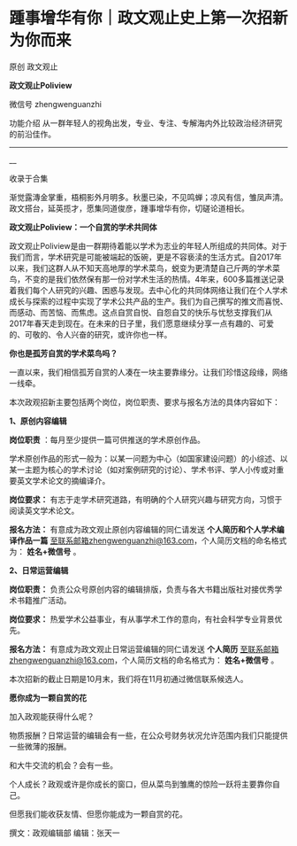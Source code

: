 

#  踵事增华有你｜政文观止史上第一次招新为你而来

原创 政文观止 

**政文观止Poliview** 

微信号 zhengwenguanzhi

功能介绍 从一群年轻人的视角出发，专业、专注、专解海内外比较政治经济研究的前沿佳作。

____

__

收录于合集

渐觉露漙金掌重，梧桐影外月明多。秋墨已染，不见鸣蝉；凉风有信，雏凤声清。政文搭台，延英揽才，愿集同道俊彦，踵事增华有你，切磋论道相长。  

  

  

 **政文观止Poliview：一个自赏的学术共同体**

政文观止Poliview是由一群期待着能以学术为志业的年轻人所组成的共同体。对于我们而言，学术研究是可能被端起的饭碗，更是不容亵渎的生活方式。自2017年以来，我们这群人从不知天高地厚的学术菜鸟，蜕变为更清楚自己斤两的学术菜鸟，不变的是我们依然保有那一份对学术生活的热情。4年来，600多篇推送记录着我们每个人研究的兴趣、困惑与发现。去中心化的共同体网络让我们在个人学术成长与探索的过程中实现了学术公共产品的生产。我们为自己撰写的推文而喜悦、而感动、而苦恼、而焦虑。这点自赏自悦、自怨自艾的快乐与忧愁支撑我们从2017年春天走到现在。在未来的日子里，我们愿意继续分享一点有趣的、可爱的、可敬的、令人兴奋的研究，或许你也一样。

  

  

 **你也是孤芳自赏的学术菜鸟吗？**

  

一直以来，我们相信孤芳自赏的人凑在一块主要靠缘分。让我们珍惜这段缘，网络一线牵。

  

本次政观招新主要包括两个岗位，岗位职责、要求与报名方法的具体内容如下：

  

 **1、原创内容编辑**

 **岗位职责** ：每月至少提供一篇可供推送的学术原创作品。

学术原创作品的形式一般为：以某一问题为中心（如国家建设问题）的小综述、以某一主题为核心的学术讨论（如对案例研究的讨论）、学术书评、学人小传或对重要英文学术论文的摘编译介。

 **岗位要求：** 有志于走学术研究道路，有明确的个人研究兴趣与研究方向，习惯于阅读英文学术论文。

 **报名方法：** 有意成为政文观止原创内容编辑的同仁请发送 **个人简历和个人学术编译作品一篇**
至联系邮箱zhengwenguanzhi@163.com，个人简历文档的命名格式为： **姓名+微信号** 。

  

 **2、日常运营编辑**

 **岗位职责：** 负责公众号原创内容的编辑排版，负责与各大书籍出版社对接优秀学术书籍推广活动。

 **岗位要求：** 热爱学术公益事业，有从事学术工作的意向，有社会科学专业背景优先。

 **报名方法：** 有意成为政文观止日常运营编辑的同仁请发送 **个人简历**
至联系邮箱zhengwenguanzhi@163.com，个人简历文档的命名格式为： **姓名+微信号** 。

  

本次招新的截止日期是10月末，我们将在11月初通过微信联系候选人。

  

  

 **愿你成为一颗自赏的花**

  

加入政观能获得什么呢？

  

物质报酬？日常运营的编辑会有一些，在公众号财务状况允许范围内我们只能提供一些微薄的报酬。

  

和大牛交流的机会？会有一些。

  

个人成长？政观或许是你成长的窗口，但从菜鸟到雏鹰的惊险一跃将主要靠你自己。

  

但愿我们能收获友情、但愿你能成为一颗自赏的花。

  

撰文：政观编辑部 编辑：张天一

  

